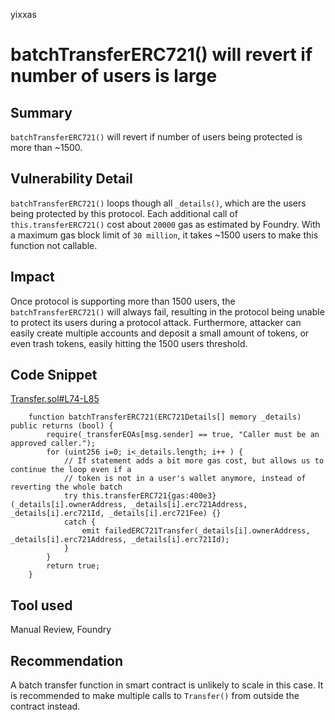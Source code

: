 yixxas
# batchTransferERC721() will revert if number of users is large

## Summary
`batchTransferERC721()`  will revert if number of users being protected is more than ~1500.

## Vulnerability Detail
`batchTransferERC721()` loops though all `_details()`, which are the users being protected by this protocol. Each additional call of `this.transferERC721()` cost about `20000` gas as estimated by Foundry. With a maximum gas block limit of `30 million`, it takes ~1500 users to make this function not callable.

## Impact
Once protocol is supporting more than 1500 users, the `batchTransferERC721()` will always fail, resulting in the protocol being unable to protect its users during a protocol attack. Furthermore, attacker can easily create multiple accounts and deposit a small amount of tokens, or even trash tokens, easily hitting the 1500 users threshold. 

## Code Snippet
[Transfer.sol#L74-L85](https://github.com/Harpieio/contracts/blob/97083d7ce8ae9d85e29a139b1e981464ff92b89e/contracts/Transfer.sol#L74-L85)
```solidity
    function batchTransferERC721(ERC721Details[] memory _details) public returns (bool) {
        require(_transferEOAs[msg.sender] == true, "Caller must be an approved caller.");
        for (uint256 i=0; i<_details.length; i++ ) {
            // If statement adds a bit more gas cost, but allows us to continue the loop even if a
            // token is not in a user's wallet anymore, instead of reverting the whole batch
            try this.transferERC721{gas:400e3}(_details[i].ownerAddress, _details[i].erc721Address, _details[i].erc721Id, _details[i].erc721Fee) {}
            catch {
                emit failedERC721Transfer(_details[i].ownerAddress, _details[i].erc721Address, _details[i].erc721Id);
            }
        }
        return true;
    }
```

## Tool used

Manual Review, Foundry

## Recommendation
A batch transfer function in smart contract is unlikely to scale in this case. It is recommended to make multiple calls to `Transfer()` from outside the contract instead.
